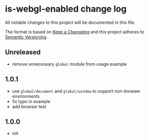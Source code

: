 # is-webgl-enabled change log

All notable changes to this project will be documented in this file.

The format is based on [Keep a Changelog](http://keepachangelog.com/)
and this project adheres to [Semantic Versioning](http://semver.org/).

## Unreleased

- remove unnecessary `global` module from usage example

## 1.0.1

- use `global/document` and `global/window` to support non-browser environments
- fix typo in example
- add browser test

## 1.0.0

- init
